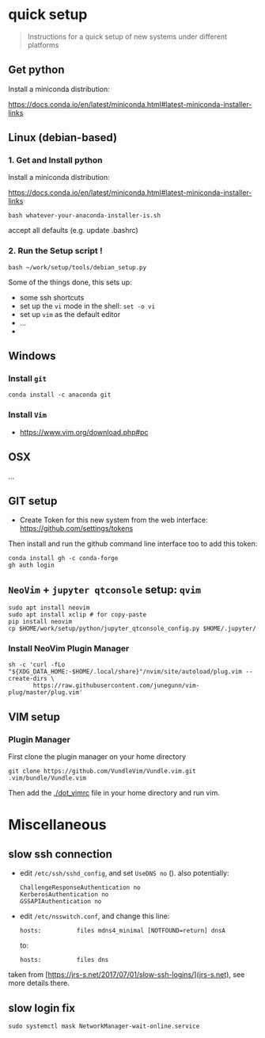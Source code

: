 # quick setup

> Instructions for a quick setup of new systems under different platforms

## Get python

Install a miniconda distribution:

https://docs.conda.io/en/latest/miniconda.html#latest-miniconda-installer-links

## Linux (debian-based)

### 1. Get and Install python

Install a miniconda distribution:

https://docs.conda.io/en/latest/miniconda.html#latest-miniconda-installer-links

```
bash whatever-your-anaconda-installer-is.sh
```
accept all defaults (e.g. update .bashrc)


### 2. Run the Setup script !

```
bash ~/work/setup/tools/debian_setup.py
```

Some of the things done, this sets up:
- some ssh shortcuts
- set up the `vi` mode in the shell: `set -o vi`
- set up `vim` as the default editor
- ...
- 

## Windows 

### Install `git`

```
conda install -c anaconda git
```

### Install `Vim`

- https://www.vim.org/download.php#pc

## OSX

...

## GIT setup

- Create Token for this new system from the web interface: https://github.com/settings/tokens

Then install and run the github command line interface too to add this token:
```
conda install gh -c conda-forge
gh auth login
```

## `NeoVim` + `jupyter qtconsole` setup: `qvim`

```
sudo apt install neovim
sudo apt install xclip # for copy-paste
pip install neovim 
cp $HOME/work/setup/python/jupyter_qtconsole_config.py $HOME/.jupyter/
```

### Install NeoVim Plugin Manager

```
sh -c 'curl -fLo "${XDG_DATA_HOME:-$HOME/.local/share}"/nvim/site/autoload/plug.vim --create-dirs \
       https://raw.githubusercontent.com/junegunn/vim-plug/master/plug.vim'
```

## VIM setup

### Plugin Manager
First clone the plugin manager on your home directory
```
git clone https://github.com/VundleVim/Vundle.vim.git .vim/bundle/Vundle.vim
```

Then add the [./dot_vimrc](./dot_vimrc) file in your home directory and run vim.

# Miscellaneous

## slow ssh connection


- edit `/etc/ssh/sshd_config`, and set `UseDNS no` ().
    also potentially:
    ```
    ChallengeResponseAuthentication no
    KerberosAuthentication no
    GSSAPIAuthentication no
    ```
- edit `/etc/nsswitch.conf`, and change this line:
    ```
    hosts:          files mdns4_minimal [NOTFOUND=return] dnsA
    ```
    to:
    ```
    hosts:          files dns
    ```

taken from [https://jrs-s.net/2017/07/01/slow-ssh-logins/](jrs-s.net), see more details there.

## slow login fix 
```
sudo systemctl mask NetworkManager-wait-online.service
```

